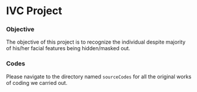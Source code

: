 # IVC Project


### Objective

The objective of this project is to recognize the individual despite majority of his/her facial features being hidden/masked out. 



### Codes 

Please navigate to the directory named `sourceCodes` for all the original works of coding we carried out.
